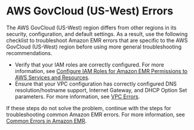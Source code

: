 # AWS GovCloud \(US\-West\) Errors<a name="emr-troubleshoot-error-govcloud"></a>

The AWS GovCloud \(US\-West\) region differs from other regions in its security, configuration, and default settings\. As a result, use the following checklist to troubleshoot Amazon EMR errors that are specific to the AWS GovCloud \(US\-West\) region before using more general troubleshooting recommendations\.
+ Verify that your IAM roles are correctly configured\. For more information, see [Configure IAM Roles for Amazon EMR Permissions to AWS Services and Resources](emr-iam-roles.md)\.
+ Ensure that your VPC configuration has correctly configured DNS resolution/hostname support, Internet Gateway, and DHCP Option Set parameters\. For more information, see [VPC Errors](emr-troubleshoot-error-vpc.md)\.

If these steps do not solve the problem, continue with the steps for troubleshooting common Amazon EMR errors\. For more information, see [Common Errors in Amazon EMR](emr-troubleshoot-errors.md)\. 